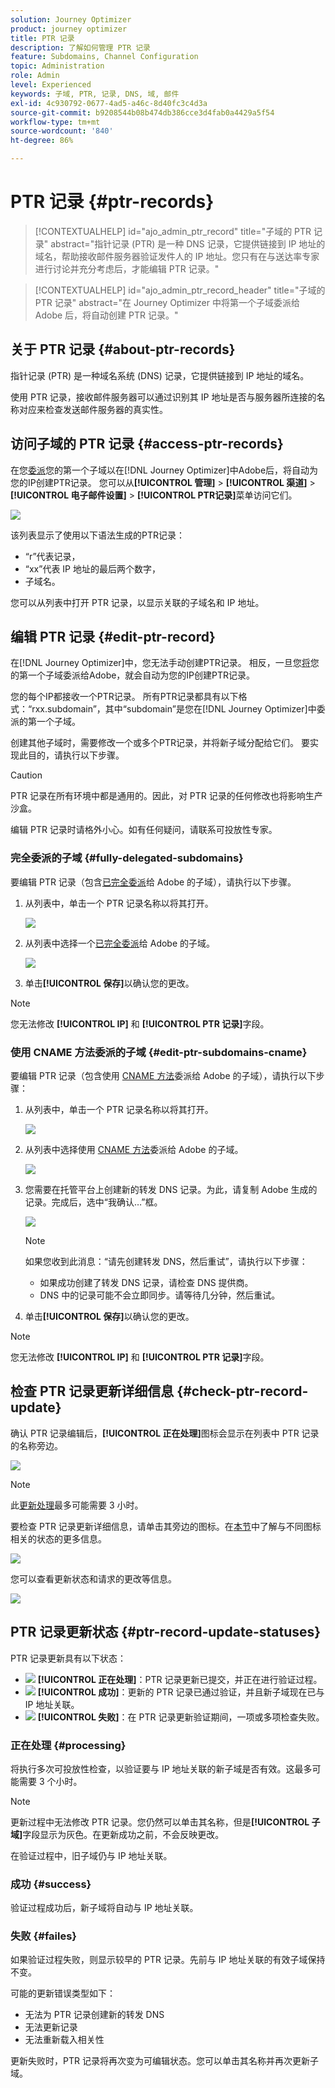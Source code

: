 ```yaml
---
solution: Journey Optimizer
product: journey optimizer
title: PTR 记录
description: 了解如何管理 PTR 记录
feature: Subdomains, Channel Configuration
topic: Administration
role: Admin
level: Experienced
keywords: 子域, PTR, 记录, DNS, 域, 邮件
exl-id: 4c930792-0677-4ad5-a46c-8d40fc3c4d3a
source-git-commit: b9208544b08b474db386cce3d4fab0a4429a5f54
workflow-type: tm+mt
source-wordcount: '840'
ht-degree: 86%

---
```


# PTR 记录 {#ptr-records}

>[!CONTEXTUALHELP]
>id="ajo_admin_ptr_record"
>title="子域的 PTR 记录"
>abstract="指针记录 (PTR) 是一种 DNS 记录，它提供链接到 IP 地址的域名，帮助接收邮件服务器验证发件人的 IP 地址。您只有在与送达率专家进行讨论并充分考虑后，才能编辑 PTR 记录。"

>[!CONTEXTUALHELP]
>id="ajo_admin_ptr_record_header"
>title="子域的 PTR 记录"
>abstract="在 Journey Optimizer 中将第一个子域委派给 Adobe 后，将自动创建 PTR 记录。"

## 关于 PTR 记录 {#about-ptr-records}

指针记录 (PTR) 是一种域名系统 (DNS) 记录，它提供链接到 IP 地址的域名。

使用 PTR 记录，接收邮件服务器可以通过识别其 IP 地址是否与服务器所连接的名称对应来检查发送邮件服务器的真实性。

## 访问子域的 PTR 记录 {#access-ptr-records}

在您[委派](delegate-subdomain.md)您的第一个子域以在[!DNL Journey Optimizer]中Adobe后，将自动为您的IP创建PTR记录。 您可以从&#x200B;**[!UICONTROL 管理]** > **[!UICONTROL 渠道]** > **[!UICONTROL 电子邮件设置]** > **[!UICONTROL PTR记录]**&#x200B;菜单访问它们。

![](assets/ptr-records.png)

该列表显示了使用以下语法生成的PTR记录：

* “r”代表记录，
* “xx”代表 IP 地址的最后两个数字，
* 子域名。

您可以从列表中打开 PTR 记录，以显示关联的子域名和 IP 地址。

## 编辑 PTR 记录 {#edit-ptr-record}

在[!DNL Journey Optimizer]中，您无法手动创建PTR记录。 相反，一旦您[将](delegate-subdomain.md)您的第一个子域委派给Adobe，就会自动为您的IP创建PTR记录。

您的每个IP都接收一个PTR记录。 所有PTR记录都具有以下格式：“rxx.subdomain”，其中“subdomain”是您在[!DNL Journey Optimizer]中委派的第一个子域。

创建其他子域时，需要修改一个或多个PTR记录，并将新子域分配给它们。 要实现此目的，请执行以下步骤。

>[!CAUTION]
>
>PTR 记录在所有环境中都是通用的。因此，对 PTR 记录的任何修改也将影响生产沙盒。
>
>编辑 PTR 记录时请格外小心。如有任何疑问，请联系可投放性专家。

### 完全委派的子域 {#fully-delegated-subdomains}

要编辑 PTR 记录（包含[已完全委派](delegate-subdomain.md#full-subdomain-delegation)给 Adobe 的子域），请执行以下步骤。

1. 从列表中，单击一个 PTR 记录名称以将其打开。

   ![](assets/ptr-record-select.png)

1. 从列表中选择一个[已完全委派](delegate-subdomain.md#full-subdomain-delegation)给 Adobe 的子域。

   ![](assets/ptr-record-subdomain.png)

1. 单击&#x200B;**[!UICONTROL 保存]**&#x200B;以确认您的更改。

>[!NOTE]
>
>您无法修改 **[!UICONTROL IP]** 和 **[!UICONTROL PTR 记录]**&#x200B;字段。

### 使用 CNAME 方法委派的子域 {#edit-ptr-subdomains-cname}

要编辑 PTR 记录（包含使用 [CNAME 方法](delegate-subdomain.md#cname-subdomain-delegation)委派给 Adobe 的子域），请执行以下步骤：

1. 从列表中，单击一个 PTR 记录名称以将其打开。

   ![](assets/ptr-record-select.png)

1. 从列表中选择使用 [CNAME 方法](delegate-subdomain.md#cname-subdomain-delegation)委派给 Adobe 的子域。

   ![](assets/ptr-record-subdomain-cname.png)

1. 您需要在托管平台上创建新的转发 DNS 记录。为此，请复制 Adobe 生成的记录。完成后，选中“我确认…”框。

   ![](assets/ptr-record-subdomain-confirm.png)

   >[!NOTE]
   >
   >如果您收到此消息：“请先创建转发 DNS，然后重试”，请执行以下步骤：
   >   * 如果成功创建了转发 DNS 记录，请检查 DNS 提供商。
   >   * DNS 中的记录可能不会立即同步。请等待几分钟，然后重试。

1. 单击&#x200B;**[!UICONTROL 保存]**&#x200B;以确认您的更改。

>[!NOTE]
>
>您无法修改 **[!UICONTROL IP]** 和 **[!UICONTROL PTR 记录]**&#x200B;字段。

## 检查 PTR 记录更新详细信息 {#check-ptr-record-update}

确认 PTR 记录编辑后，**[!UICONTROL 正在处理]**&#x200B;图标会显示在列表中 PTR 记录的名称旁边。

![](assets/ptr-record-updating.png)

>[!NOTE]
>
>此[更新处理](#processing)最多可能需要 3 小时。

要检查 PTR 记录更新详细信息，请单击其旁边的图标。在[本节](#ptr-record-update-statuses)中了解与不同图标相关的状态的更多信息。

![](assets/ptr-record-recent-update.png)

您可以查看更新状态和请求的更改等信息。

![](assets/ptr-record-updates.png)

## PTR 记录更新状态 {#ptr-record-update-statuses}

PTR 记录更新具有以下状态：

* ![](assets/do-not-localize/ptr-record-processing.png) **[!UICONTROL 正在处理]**：PTR 记录更新已提交，并正在进行验证过程。
* ![](assets/do-not-localize/ptr-record-success.png) **[!UICONTROL 成功]**：更新的 PTR 记录已通过验证，并且新子域现在已与 IP 地址关联。
* ![](assets/do-not-localize/ptr-record-failed.png) **[!UICONTROL 失败]**：在 PTR 记录更新验证期间，一项或多项检查失败。

### 正在处理 {#processing}

将执行多次可投放性检查，以验证要与 IP 地址关联的新子域是否有效。这最多可能需要 3 个小时。

>[!NOTE]
>
>更新过程中无法修改 PTR 记录。您仍然可以单击其名称，但是&#x200B;**[!UICONTROL 子域]**&#x200B;字段显示为灰色。在更新成功之前，不会反映更改。

在验证过程中，旧子域仍与 IP 地址关联。

### 成功 {#success}

验证过程成功后，新子域将自动与 IP 地址关联。

### 失败 {#failes}

如果验证过程失败，则显示较早的 PTR 记录。先前与 IP 地址关联的有效子域保持不变。

可能的更新错误类型如下：
* 无法为 PTR 记录创建新的转发 DNS
* 无法更新记录
* 无法重新载入相关性

更新失败时，PTR 记录将再次变为可编辑状态。您可以单击其名称并再次更新子域。
